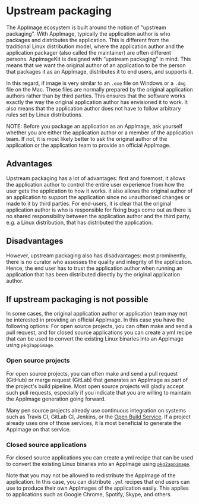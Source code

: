 # Upstream packaging

The AppImage ecosystem is built around the notion of "upstream packaging". With AppImage, typically the application author is who packages and distributes the application. This is different from the traditional Linux distribution model, where the application author and the application packager (also called the maintainer) are often different persons.
AppimageKit is designed with “upstream packaging” in mind. This means that we want the original author of an application to be the person that packages it as an AppImage, distributes it to end users, and supports it.

In this regard, if image is very similar to an `.exe` file on Windows or a `.dmg` file on the Mac. These files are normally prepared by the original application authors rather than by third parties. This ensures that the software works exactly the way the original application author has envisioned it to work. It also means that the application author does not have to follow arbitrary rules set by Linux distributions.

NOTE: Before you package an application as an AppImage, ask yourself whether you are either the application author or a member of the application team. If not, it is most likely better to ask the original author of the application or the application team to provide an official AppImage.

## Advantages

Upstream packaging has a lot of advantages:  first and foremost, it allows the application author to control the entire user experience from how the user gets the application to how it works. it also allows the original author of an application to support the application since no unauthorised changes or made to it by third parties. For end-users, it is clear that the original application author is who is responsible for fixing bugs come out as there is no shared responsibility between the application author and the third party, e.g. a Linux distribution, that has distributed the application.

## Disadvantages

However, upstream packaging also has disadvantages:  most prominently, there is no curator who assesses the quality and integrity of the application. Hence, the end user has to trust the application author when running an application that has been distributed directly by the original application author.

## If upstream packaging is not possible

In some cases, the original application author or application team may not be interested in providing an official AppImage. In this case you have the following options: For open source projects, you can often make and send a pull request, and for closed source applications you can create a yml recipe that can be used to convert the existing Linux binaries into an AppImage using `pkg2appimage`.

### Open source projects

For open source projects, you can often make and send a pull request (GitHub) or merge request (GitLab) that generates an AppImage as part of the project's build pipeline. Most open source projects will gladly accept such pull requests, especially if you indicate that you are willing to maintain the AppImage generation going forward.

Many pen source projects already use continuous integration on systems such as Travis CI, GitLab CI, Jenkins, or the [Open Build Service](obs.html). If a project already uses one of those services, it is most beneficial to generate the AppImage on that service.

### Closed source applications

For closed source applications you can create a yml recipe that can be used to convert the existing Linux binaries into an AppImage using [`pkg2appimage`](pkg2appimage.md).

Note that you may not be allowed to redistribute the AppImage of the application. In this case, you can distribute `.yml` recipes that end users can use to produce their own AppImages of the application easily. This applies to applications such as Google Chrome, Spotify, Skype, and others.
